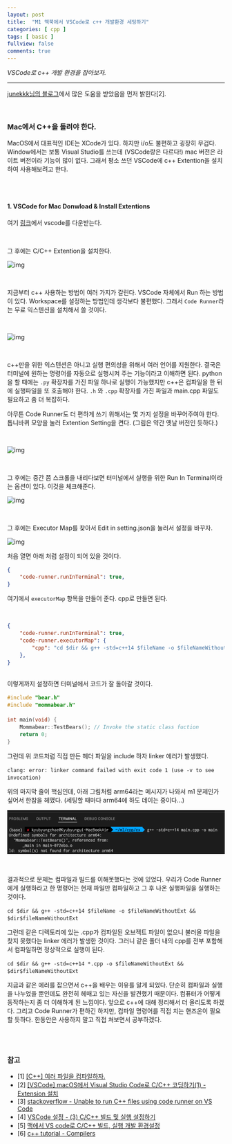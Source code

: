 ```yaml
---
layout: post
title:  "M1 맥북에서 VSCode로 c++ 개발환경 세팅하기"
categories: [ cpp ]
tags: [ basic ]
fullview: false
comments: true
---
```


*VSCode로 c++ 개발 환경을 잡아보자.*

---

[junekkk님의 블로그](https://junekkk.tistory.com/)에서 많은 도움을 받았음을 먼저 밝힌다[2].

<br/>

### Mac에서 C++을 돌려야 한다.

MacOS에서 대표적인 IDE는 XCode가 있다. 하지만 i/o도 불편하고 굉장히 무겁다. Window에서는 보통 Visual Studio를 쓰는데 (VSCode랑은 다르다!) mac 버전은 라이트 버전이라 기능이 많이 없다. 그래서 평소 쓰던 VSCode에 c++ Extention을 설치하여 사용해보려고 한다.

<br/><br/>

#### 1. VSCode for Mac Donwload & Install Extentions

여기 [링크](https://code.visualstudio.com/)에서 vscode를 다운받는다.

<br/>

그 후에는 C/C++ Extention을 설치한다.

![img](https://k.kakaocdn.net/dn/clK4VS/btqBJ7XNey6/jzvyi828KkKSPRyjotykuk/img.png) 

<br/>

지금부터 c++ 사용하는 방법이 여러 가지가 갈린다. VSCode 자체에서 Run 하는 방법이 있다. Workspace를 설정하는 방법인데 생각보다 불편했다. 그래서 `Code Runner`라는 무료 익스텐션을 설치해서 쓸 것이다.

<br/>

![img](https://k.kakaocdn.net/dn/IWMoc/btqBQ1hKGPC/tCV1kYeSPKCTmPKJzpELbk/img.png)

<br/>

c++만을 위한 익스텐션은 아니고 실행 편의성을 위해서 여러 언어를 지원한다. 결국은 터미널에 원하는 명령어를 자동으로 실행시켜 주는 기능이라고 이해하면 된다. python을 할 때에는 `.py` 확장자를 가진 파일 하나로 실행이 가능했지만 c++은 컴파일을 한 뒤에 실행파일을 또 호출해야 한다. `.h` 와 `.cpp` 확장자를 가진 파일과 main.cpp 파일도 필요하고 좀 더 복잡하다.

아무튼 Code Runner도 더 편하게 쓰기 위해서는 몇 가지 설정을 바꾸어주여야 한다. 톱니바퀴 모양을 눌러 Extention Setting을 켠다. (그림은 약간 옛날 버전인 듯하다.)

<br/>

![img](https://img1.daumcdn.net/thumb/R1280x0/?scode=mtistory2&fname=https%3A%2F%2Fblog.kakaocdn.net%2Fdn%2FbHRGEW%2FbtqBNjvHx6U%2FfzrCLfkkWKr1yiKNeU1O2K%2Fimg.png)


<br/>

그 후에는 중간 쯤 스크롤을 내리다보면 터미널에서 실행을 위한 Run In Terminal이라는 옵션이 있다. 이것을 체크해준다.


![img](https://img1.daumcdn.net/thumb/R1280x0/?scode=mtistory2&fname=https%3A%2F%2Fblog.kakaocdn.net%2Fdn%2Fcy1WEx%2FbtqBO8aRbrZ%2FjtiVIkPMHi1FTNPZOtCujK%2Fimg.png)

<br/>

그 후에는 Executor Map를 찾아서 Edit in setting.json을 눌러서 설정을 바꾸자.

![img](https://k.kakaocdn.net/dn/d4qmhg/btqBL7W0Yb0/IVlPyvTuCkf7drkZlN4Ilk/img.png)

처음 열면 아래 처럼 설정이 되어 있을 것이다.

```json
{
    "code-runner.runInTerminal": true,
}
```

여기에서 `executorMap` 항목을 만들어 준다. cpp로 만들면 된다.

<br/>


```json
{
    "code-runner.runInTerminal": true,
    "code-runner.executorMap": {
        "cpp": "cd $dir && g++ -std=c++14 $fileName -o $fileNameWithoutExt && $dir$fileNameWithoutExt"
    },
}
```

<br/>
이렇게까지 설정하면 터미널에서 코드가 잘 돌아갈 것이다.


<br/>

```cpp
#include "bear.h"
#include "mommabear.h"

int main(void) {
    Mommabear::TestBears(); // Invoke the static class fuction
    return 0;
}
```

그런데 위 코드처럼 직접 만든 헤더 파일을 include 하자 linker 에러가 발생했다.

`clang: error: linker command failed with exit code 1 (use -v to see invocation)`

위의 마지막 줄이 핵심인데, 아래 그림처럼 arm64라는 메시지가 나와서 m1 문제인가 싶어서 한참을 헤맸다. (세팅할 때마다 arm64에 하도 데이는 중이다...)

![img](https://github.com/qqplot/qqplot.github.io/blob/main/assets/images/cpp_error_linker.png?raw=true)

<br/>

결과적으로 문제는 컴파일과 빌드를 이해못했다는 것에 있었다. 우리가 Code Runner에게 실행하라고 한 명령어는 현재 파일만 컴파일하고 그 후 나온 실행파일을 실행하는 것이다.

`cd $dir && g++ -std=c++14 $fileName -o $fileNameWithoutExt && $dir$fileNameWithoutExt`

그런데 같은 디렉토리에 있는 .cpp가 컴파일된 오브젝트 파일이 없으니 불러올 파일을 찾지 못했다는 linker 에러가 발생한 것이다. 그러니 같은 폴더 내의 cpp를 전부 포함해서 컴파일하면 정상적으로 실행이 된다.

`cd $dir && g++ -std=c++14 *.cpp -o $fileNameWithoutExt && $dir$fileNameWithoutExt`

지금과 같은 에러를 잡으면서 c++을 배우는 이유를 알게 되었다. 단순히 컴파일과 실행을 나누었을 뿐인데도 완전히 헤매고 있는 자신을 발견했기 때문이다. 컴퓨터가 어떻게 동작하는지 좀 더 이해하게 된 느낌이다. 앞으로 c++에 대해 정리해서 더 올리도록 하겠다. 그리고 Code Runner가 편하긴 하지만, 컴파일 명령어를 직접 치는 핸즈온이 필요할 듯하다. 한동안은 사용하지 말고 직접 쳐보면서 공부하겠다.


<br/><br/>

### 참고
- [1] [[C++] 여러 파일을 컴파일하자.](http://csmylov.blogspot.com/2018/08/c.html)
- [2] [[VSCode] macOS에서 Visual Studio Code로 C/C++ 코딩하기(1) - Extension 설치](https://junekkk.tistory.com/20)
- [3] [stackoverflow - Unable to run C++ files using code runner on VS Code](https://stackoverflow.com/questions/62288990/unable-to-run-c-files-using-code-runner-on-vs-code)
- [4] [VSCode 설정 - (3) C/C++ 빌드 및 실행 설정하기](https://huilife.tistory.com/entry/VSCode-%EC%84%A4%EC%A0%95-3-CC-%EB%B9%8C%EB%93%9C-%EB%B0%8F-%EC%8B%A4%ED%96%89-%EC%84%A4%EC%A0%95%ED%95%98%EA%B8%B0)
- [5] [맥에서 VS code로 C/C++ 빌드, 실행 개발 환경설정](https://sean-ma.tistory.com/10)
- [6] [c++ tutorial - Compilers](http://cplusplus.com/doc/tutorial/introduction/)